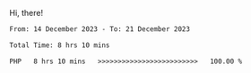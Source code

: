 Hi, there! 

<!--START_SECTION:waka-->

```txt
From: 14 December 2023 - To: 21 December 2023

Total Time: 8 hrs 10 mins

PHP   8 hrs 10 mins   >>>>>>>>>>>>>>>>>>>>>>>>>   100.00 %
```

<!--END_SECTION:waka-->
